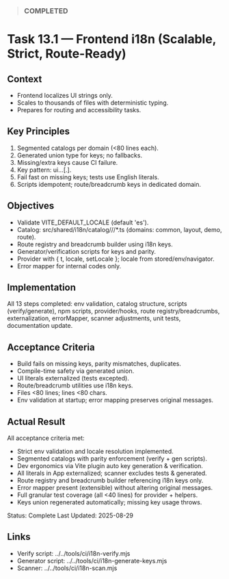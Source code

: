 <!--
File: 13.1-front-end-i18n-impl.md
Purpose: Scalable frontend i18n plan with strict enforcement,
route/breadcrumb readiness, and thousands-of-files growth path.
Missing key = build/CI failure. Tests stay English only. All Rights
Reserved. Arodi Emmanuel
-->

> ### COMPLETED

# Task 13.1 — Frontend i18n (Scalable, Strict, Route-Ready)

## Context

- Frontend localizes UI strings only.
- Scales to thousands of files with deterministic typing.
- Prepares for routing and accessibility tasks.

## Key Principles

1. Segmented catalogs per domain (<80 lines each).
2. Generated union type for keys; no fallbacks.
3. Missing/extra keys cause CI failure.
4. Key pattern: ui.<domain>.<component>.<element>[.<state>].
5. Fail fast on missing keys; tests use English literals.
6. Scripts idempotent; route/breadcrumb keys in dedicated domain.

## Objectives

- Validate VITE_DEFAULT_LOCALE (default 'es').
- Catalog: src/shared/i18n/catalog/<locale>/<domain>/\*.ts (domains: common,
  layout, demo, route).
- Route registry and breadcrumb builder using i18n keys.
- Generator/verification scripts for keys and parity.
- Provider with { t, locale, setLocale }; locale from stored/env/navigator.
- Error mapper for internal codes only.

## Implementation

All 13 steps completed: env validation, catalog structure, scripts
(verify/generate), npm scripts, provider/hooks, route registry/breadcrumbs,
externalization, errorMapper, scanner adjustments, unit tests, documentation
update.

## Acceptance Criteria

- Build fails on missing keys, parity mismatches, duplicates.
- Compile-time safety via generated union.
- UI literals externalized (tests excepted).
- Route/breadcrumb utilities use i18n keys.
- Files <80 lines; lines <80 chars.
- Env validation at startup; error mapping preserves original messages.

## Actual Result

All acceptance criteria met:

- Strict env validation and locale resolution implemented.
- Segmented catalogs with parity enforcement (verify + gen scripts).
- Dev ergonomics via Vite plugin auto key generation & verification.
- All literals in App externalized; scanner excludes tests & generated.
- Route registry and breadcrumb builder referencing i18n keys only.
- Error mapper present (extensible) without altering original messages.
- Full granular test coverage (all <40 lines) for provider + helpers.
- Keys union regenerated automatically; missing key usage throws.

Status: Complete Last Updated: 2025-08-29

## Links

- Verify script: ../../tools/ci/i18n-verify.mjs
- Generator script: ../../tools/ci/i18n-generate-keys.mjs
- Scanner: ../../tools/ci/i18n-scan.mjs
